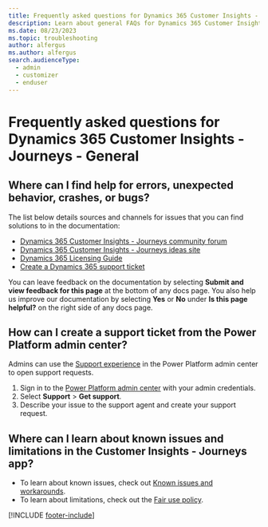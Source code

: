 ```yaml
---
title: Frequently asked questions for Dynamics 365 Customer Insights - Journeys - General
description: Learn about general FAQs for Dynamics 365 Customer Insights - Journeys.
ms.date: 08/23/2023
ms.topic: troubleshooting
author: alfergus
ms.author: alfergus
search.audienceType: 
  - admin
  - customizer
  - enduser
---
```


# Frequently asked questions for Dynamics 365 Customer Insights - Journeys - General

## Where can I find help for errors, unexpected behavior, crashes, or bugs?

The list below details sources and channels for issues that you can find solutions to in the documentation:

- [Dynamics 365 Customer Insights - Journeys community forum](https://community.dynamics.com/forums/thread/?discussionforumid=401fa082-89fa-4aea-b90f-fcadb0d9f76a)
- [Dynamics 365 Customer Insights - Journeys ideas site](https://experience.dynamics.com/ideas/categories/?forum=dfa5b83d-9e4c-e811-a956-000d3a1bef07&forumName=Dynamics%20365%20Marketing)
- [Dynamics 365 Licensing Guide](https://go.microsoft.com/fwlink/?LinkId=866544&clcid=0x409)
- [Create a Dynamics 365 support ticket](https://dynamics.microsoft.com/contact-us/)

You can leave feedback on the documentation by selecting **Submit and view feedback for this page** at the bottom of any docs page. You also help us improve our documentation by selecting **Yes** or **No** under **Is this page helpful?** on the right side of any docs page.

## How can I create a support ticket from the Power Platform admin center?

Admins can use the [Support experience](/power-platform/admin/get-help-support) in the Power Platform admin center to open support requests.

1. Sign in to the [Power Platform admin center](https://admin.powerplatform.microsoft.com/environments) with your admin credentials.
1. Select **Support** > **Get support**.
1. Describe your issue to the support agent and create your support request.

## Where can I learn about known issues and limitations in the Customer Insights - Journeys app?

- To learn about known issues, check out [Known issues and workarounds](known-issues.md).
- To learn about limitations, check out the [Fair use policy](fair-use-policy.md).

[!INCLUDE [footer-include](./includes/footer-banner.md)]
